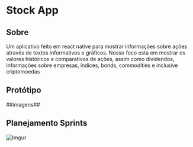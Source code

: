 # Stock App

## Sobre
Um aplicativo feito em react native para mostrar informações sobre ações através de textos informativos
e gráficos.
Nosso foco esta em mostrar os valores históricos e comparativos de ações, assim como dividendos, 
informações sobre empresas, índices, bonds, commodities e inclusive criptomoedas

## Protótipo

##imagens##

## Planejamento Sprints
![Imgur](https://i.imgur.com/V1kFIwk.png)
